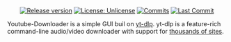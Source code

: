 <!-- MANPAGE: BEGIN EXCLUDED SECTION -->
<div align="center">

[![Release version](https://img.shields.io/github/v/release/Alexander-Dax/Youtube-Downloader)](https://github.com/Alexander-Dax/Youtube-Downloader/releases "Release")
[![License: Unlicense](https://img.shields.io/badge/-Unlicense-blue.svg?style=for-the-badge)](LICENSE "License")
[![Commits](https://img.shields.io/github/commit-activity/m/Alexander-Dax/Youtube-Downloader?label=commits&style=for-the-badge)](https://github.com/Alexander-Dax/Youtube-Downloader/commits "Commit History")
[![Last Commit](https://img.shields.io/github/last-commit/Alexander-Dax/Youtube-Downloader/main?label=&style=for-the-badge&display_timestamp=committer)](https://github.com/Alexander-Dax/Youtube-Downloader/pulse/monthly "Last activity")

</div>

Youtube-Downloader is a simple GUI buil on [yt-dlp](https://github.com/yt-dlp/yt-dlp). yt-dlp is a feature-rich command-line audio/video downloader with support for [thousands of sites](https://github.com/yt-dlp/yt-dlp/blob/master/supportedsites.md).